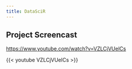 ```yaml
---
title: DataSciR
---
```


## Project Screencast

https://www.youtube.com/watch?v=VZLCjVUelCs

{{< youtube VZLCjVUelCs >}}

